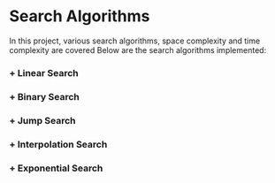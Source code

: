 # Search Algorithms
In this project, various search algorithms, space complexity and time complexity are covered
Below are the search algorithms implemented:
### + Linear Search
### + Binary Search
### + Jump Search
### + Interpolation Search
### + Exponential Search
